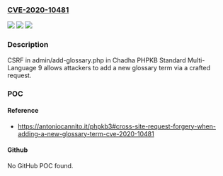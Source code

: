 ### [CVE-2020-10481](https://cve.mitre.org/cgi-bin/cvename.cgi?name=CVE-2020-10481)
![](https://img.shields.io/static/v1?label=Product&message=n%2Fa&color=blue)
![](https://img.shields.io/static/v1?label=Version&message=n%2Fa&color=blue)
![](https://img.shields.io/static/v1?label=Vulnerability&message=n%2Fa&color=brighgreen)

### Description

CSRF in admin/add-glossary.php in Chadha PHPKB Standard Multi-Language 9 allows attackers to add a new glossary term via a crafted request.

### POC

#### Reference
- https://antoniocannito.it/phpkb3#cross-site-request-forgery-when-adding-a-new-glossary-term-cve-2020-10481

#### Github
No GitHub POC found.


